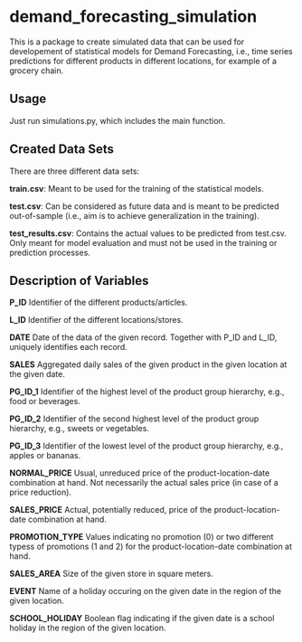 demand_forecasting_simulation
=============================

This is a package to create simulated data that can be used for developement of statistical models for Demand Forecasting, i.e., time series predictions for different products in different locations, for example of a grocery chain.

Usage
-----

Just run simulations.py, which includes the main function.

Created Data Sets
-----------------

There are three different data sets:

**train.csv**:
Meant to be used for the training of the statistical models.

**test.csv**:
Can be considered as future data and is meant to be predicted out-of-sample (i.e., aim is to achieve generalization in the training).

**test_results.csv**:
Contains the actual values to be predicted from test.csv. Only meant for model evaluation and must not be used in the training or prediction processes.


Description of Variables
------------------------

**P_ID**
Identifier of the different products/articles.

**L_ID**
Identifier of the different locations/stores.

**DATE**
Date of the data of the given record. Together with P_ID and L_ID, uniquely identifies each record.

**SALES**
Aggregated daily sales of the given product in the given location at the given date.

**PG_ID_1**
Identifier of the highest level of the product group hierarchy, e.g., food or beverages.

**PG_ID_2**
Identifier of the second highest level of the product group hierarchy, e.g., sweets or vegetables.

**PG_ID_3**
Identifier of the lowest level of the product group hierarchy, e.g., apples or bananas.

**NORMAL_PRICE**
Usual, unreduced price of the product-location-date combination at hand. Not necessarily the actual sales price (in case of a price reduction).

**SALES_PRICE**
Actual, potentially reduced, price of the product-location-date combination at hand.

**PROMOTION_TYPE**
Values indicating no promotion (0) or two different typess of promotions (1 and 2) for the product-location-date combination at hand.

**SALES_AREA**
Size of the given store in square meters.

**EVENT**
Name of a holiday occuring on the given date in the region of the given location.

**SCHOOL_HOLIDAY**
Boolean flag indicating if the given date is a school holiday in the region of the given location.
